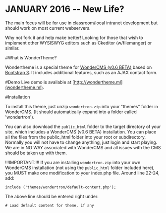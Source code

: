 # JANUARY 2016 -- New Life?
The main focus will be for use in classroom/local intranet development but should work on most current webservers.

Why not fork it and help make better! Looking for those that wish to implement other WYSISWYG editors such as Ckeditor (w/filemanger) or similar.

#What is WonderTheme?

Wondertheme is a special theme for [WonderCMS (v0.6 BETA)](http://www.wondercms.com) based on [Bootstrap 3](http://getbootstrap.com). It includes additional features, such as an AJAX contact form.

#Demo
Live demo is available at [http://wondertheme.ml](wondertheme.ml).

#Installation

To install this theme, just unzip `wondertron.zip` into your "themes" folder in WonderCMS. (It should automatically expand into a folder called 'wondertron').

You can also download the `public_html` folder to the target directory of your site, which includes a WonderCMS (v0.6 BETA) installation. You can place all the files from the public_html folder into your root or subdirectory. Normally you will not have to change anything, just login and start playing. We are in NO WAY associated with WonderCMS and all issues with the CMS should be taken up with them.

!!!IMPORTANT:!!! If you are installing `wondertron.zip` into your own WonderCMS installation (not using the `public_html` folder included here), you MUST make one modification to your index.php file. Around line 22-24, add:

    include ('themes/wondertron/default-content.php');
    
The above line should be entered right under:

    # Load default content for theme, if any


